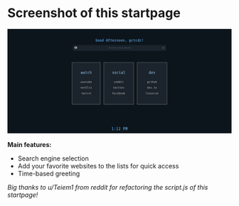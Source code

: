 # Screenshot of this startpage

![Screenshot](preview.webp)

__Main features:__
- Search engine selection
- Add your favorite websites to the lists for quick access
- Time-based greeting

_Big thanks to u/Teiem1 from reddit for refactoring the script.js of this startpage!_
